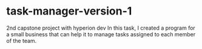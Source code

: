 # task-manager-version-1
2nd capstone project with hyperion dev 
In this task, I created a program for a small business that can
help it to manage tasks assigned to each member of the team. 
